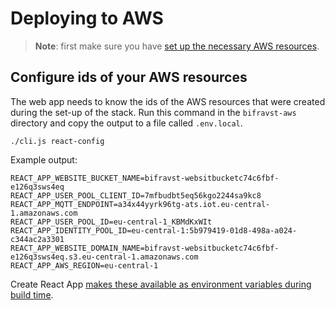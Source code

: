 # Deploying to AWS

> **Note**: first make sure you have
> [set up the necessary AWS resources](../aws/GettingStarted.md).

## Configure ids of your AWS resources

The web app needs to know the ids of the AWS resources that were created during
the set-up of the stack. Run this command in the `bifravst-aws` directory and
copy the output to a file called `.env.local`.

    ./cli.js react-config

Example output:

    REACT_APP_WEBSITE_BUCKET_NAME=bifravst-websitbucketc74c6fbf-e126q3sws4eq
    REACT_APP_USER_POOL_CLIENT_ID=7mfbudbt5eq56kgo2244sa9kc8
    REACT_APP_MQTT_ENDPOINT=a34x44yyrk96tg-ats.iot.eu-central-1.amazonaws.com
    REACT_APP_USER_POOL_ID=eu-central-1_KBMdKxWIt
    REACT_APP_IDENTITY_POOL_ID=eu-central-1:5b979419-01d8-498a-a024-c344ac2a3301
    REACT_APP_WEBSITE_DOMAIN_NAME=bifravst-websitbucketc74c6fbf-e126q3sws4eq.s3.eu-central-1.amazonaws.com
    REACT_APP_AWS_REGION=eu-central-1

Create React App
[makes these available as environment variables during build time](https://facebook.github.io/create-react-app/docs/adding-custom-environment-variables).

